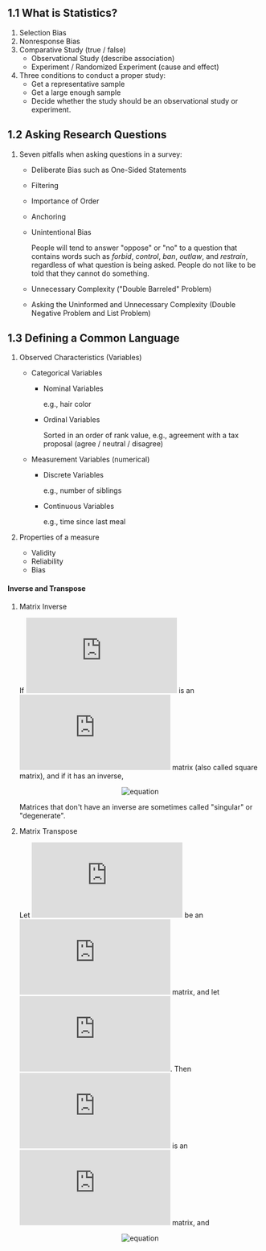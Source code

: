 ## 1.1 What is Statistics?

1.  Selection Bias
2.  Nonresponse Bias
3.  Comparative Study (true / false)
    - Observational Study (describe association)
    - Experiment / Randomized Experiment (cause and effect)
4.  Three conditions to conduct a proper study:
    - Get a representative sample
    - Get a large enough sample
    - Decide whether the study should be an observational study or experiment.

## 1.2 Asking Research Questions

1.  Seven pitfalls when asking questions in a survey:
    - Deliberate Bias such as One-Sided Statements
    - Filtering
    - Importance of Order
    - Anchoring
    - Unintentional Bias

       People will tend to answer "oppose" or "no" to a question that contains words such as _forbid_, _control_, _ban_, _outlaw_, and _restrain_, regardless of what question is being asked. People do not like to be told that they cannot do something.

    - Unnecessary Complexity ("Double Barreled" Problem)
    - Asking the Uninformed and Unnecessary Complexity (Double Negative Problem and List Problem)

## 1.3 Defining a Common Language

1.  Observed Characteristics (Variables)
    - Categorical Variables
      - Nominal Variables

        e.g., hair color

      - Ordinal Variables

        Sorted in an order of rank value, e.g., agreement with a tax proposal (agree / neutral / disagree)

    - Measurement Variables (numerical)
      - Discrete Variables

        e.g., number of siblings

      - Continuous Variables

        e.g., time since last meal

2.  Properties of a measure
    - Validity
    - Reliability
    - Bias

#### Inverse and Transpose

1. Matrix Inverse

   If ![equation](https://latex.codecogs.com/gif.latex?A) is an ![equation](https://latex.codecogs.com/gif.latex?m%5Ctimes%20m) matrix (also called square matrix), and if it has an inverse,

   <p align="center"><img alt="equation" src="https://latex.codecogs.com/gif.latex?A%7B%20A%20%7D%5E%7B%20-1%20%7D%3D%7B%20A%20%7D%5E%7B%20-1%20%7DA%3D1"></p>

   Matrices that don't have an inverse are sometimes called "singular" or "degenerate".

2. Matrix Transpose

   Let ![equation](https://latex.codecogs.com/gif.latex?A) be an ![equation](https://latex.codecogs.com/gif.latex?m%5Ctimes%20n) matrix, and let ![equation](https://latex.codecogs.com/gif.latex?B%20%3D%20%7B%20A%20%7D%5E%7B%20T%20%7D). Then ![equation](https://latex.codecogs.com/gif.latex?B) is an ![equation](https://latex.codecogs.com/gif.latex?n%5Ctimes%20m) matrix, and

   <p align="center"><img alt="equation" src="https://latex.codecogs.com/gif.latex?%7B%20B%20%7D_%7B%20ij%20%7D%3D%7B%20A%20%7D_%7B%20ji%20%7D"></p>
